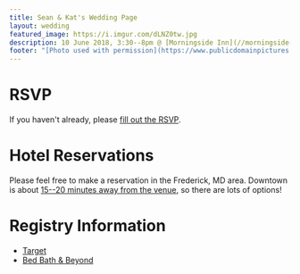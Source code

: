 ```yaml
---
title: Sean & Kat's Wedding Page
layout: wedding
featured_image: https://i.imgur.com/dLNZ0tw.jpg
description: 10 June 2018, 3:30--8pm @ [Morningside Inn](//morningside-inn.com) ([map](https://goo.gl/maps/52rh45rooCL2)) | [RSVP by May 13](/wedding/rsvp)
footer: "[Photo used with permission](https://www.publicdomainpictures.net/view-image.php?image=474&picture=wedding-rings)"
---
```


# RSVP
If you haven't already, please [fill out the RSVP](/wedding/rsvp).

# Hotel Reservations
Please feel free to make a reservation in the Frederick, MD area.
Downtown is about [15--20 minutes away from the venue][dir], so there
are lots of options!

# Registry Information
- [Target][target]
- [Bed Bath & Beyond][bbb]

[bbb]: https://www.bedbathandbeyond.com/store/giftregistry/view_registry_guest.jsp?pwsToken=&eventType=Wedding&inventoryCallEnabled=true&registryId=545698234&pwsurl=
[target]: https://www.target.com/gift-registry/giftgiver?registryId=d8c26e23886f48af833c6e780acf5bf8&type=WEDDING
[dir]: https://goo.gl/maps/D3taxp6N9XK2
